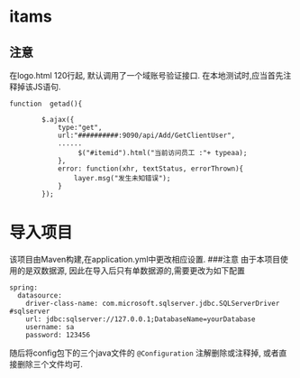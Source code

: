 # itams
## 注意
在logo.html 120行起, 默认调用了一个域账号验证接口. 在本地测试时,应当首先注释掉该JS语句.
```
function  getad(){
	
        $.ajax({
            type:"get",
            url:"##########:9090/api/Add/GetClientUser",
            ......
    	    	 $("#itemid").html("当前访问员工 :"+ typeaa);
            },
            error: function(xhr, textStatus, errorThrown){
            	layer.msg("发生未知错误");
    		}
        });
```
# 导入项目
该项目由Maven构建,在application.yml中更改相应设置.
###注意
由于本项目使用的是双数据源, 因此在导入后只有单数据源的,需要更改为如下配置
```
spring:
  datasource:
    driver-class-name: com.microsoft.sqlserver.jdbc.SQLServerDriver  #sqlserver
    url: jdbc:sqlserver://127.0.0.1;DatabaseName=yourDatabase
    username: sa
    password: 123456
```
随后将config包下的三个java文件的 `@Configuration`  注解删除或注释掉, 或者直接删除三个文件均可.
